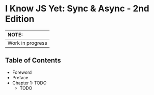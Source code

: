 # I Know JS Yet: Sync & Async - 2nd Edition

| NOTE: |
| :--- |
| Work in progress |

## Table of Contents

* Foreword
* Preface
* Chapter 1: TODO
    * TODO

